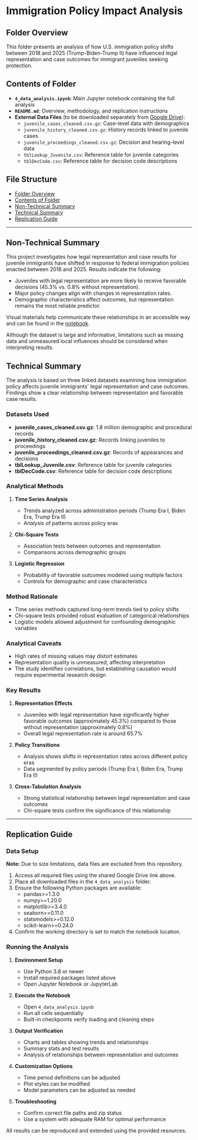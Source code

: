 # Immigration Policy Impact Analysis

## Folder Overview

This folder presents an analysis of how U.S. immigration policy shifts between 2018
and 2025 (Trump-Biden-Trump II) have influenced legal representation and
case outcomes for immigrant juveniles seeking protection.

## Contents of Folder

* **`4_data_analysis.ipynb`**: Main Jupyter notebook containing the full analysis
* **`README.md`**: Overview, methodology, and replication instructions
* **External Data Files** (to be downloaded separately from [Google Drive](https://drive.google.com/drive/u/2/folders/1gv42BRnm6blapzoDEbYbFf6M1IXZJXcL)):
  * `juvenile_cases_cleaned.csv.gz`: Case-level data with demographics
  * `juvenile_history_cleaned.csv.gz`: History records linked to juvenile cases
  * `juvenile_proceedings_cleaned.csv.gz`: Decision and hearing-level data
  * `tblLookup_Juvenile.csv`: Reference table for juvenile categories
  * `tblDecCode.csv`: Reference table for decision code descriptions

## File Structure

* [Folder Overview](#folder-overview)
* [Contents of Folder](#contents-of-folder)
* [Non-Technical Summary](#non-technical-summary)
* [Technical Summary](#technical-summary)
* [Replication Guide](#replication-guide)

---

## Non-Technical Summary

This project investigates how legal representation and case results for juvenile
immigrants have shifted in response to federal immigration policies enacted
between 2018 and 2025. Results indicate the following:

* Juveniles with legal representation are more likely to receive favorable
  decisions (45.3% vs. 0.8% without representation).
* Major policy changes align with changes in representation rates.
* Demographic characteristics affect outcomes, but representation remains the
  most reliable predictor.

Visual materials help communicate these relationships in an accessible way and
can be found in the [notebook](4_data_analysis.ipynb).

Although the dataset is large and informative, limitations such as missing data
and unmeasured local influences should be considered when interpreting results.

## Technical Summary

The analysis is based on three linked datasets examining how immigration policy
affects juvenile immigrants' legal representation and case outcomes. Findings
show a clear relationship between representation and favorable case results.

### Datasets Used

* **juvenile_cases_cleaned.csv.gz**: 1.8 million demographic and procedural records
* **juvenile_history_cleaned.csv.gz**: Records linking juveniles to proceedings
* **juvenile_proceedings_cleaned.csv.gz**: Records of appearances and decisions
* **tblLookup_Juvenile.csv**: Reference table for juvenile categories
* **tblDecCode.csv**: Reference table for decision code descriptions

### Analytical Methods

1. **Time Series Analysis**
   * Trends analyzed across administration periods (Trump Era I, Biden Era, Trump
  Era II)
   * Analysis of patterns across policy eras

2. **Chi-Square Tests**
   * Association tests between outcomes and representation
   * Comparisons across demographic groups

3. **Logistic Regression**
   * Probability of favorable outcomes modeled using multiple factors
   * Controls for demographic and case characteristics

### Method Rationale

* Time series methods captured long-term trends tied to policy shifts
* Chi-square tests provided robust evaluation of categorical relationships
* Logistic models allowed adjustment for confounding demographic variables

### Analytical Caveats

* High rates of missing values may distort estimates
* Representation quality is unmeasured, affecting interpretation
* The study identifies correlations, but establishing causation would require
  experimental research design

### Key Results

1. **Representation Effects**
   * Juveniles with legal representation have significantly higher favorable outcomes
     (approximately 45.3%) compared to those without representation
     (approximately 0.8%)
   * Overall legal representation rate is around 65.7%

2. **Policy Transitions**
   * Analysis shows shifts in representation rates across different policy eras
   * Data segmented by policy periods (Trump Era I, Biden Era, Trump Era II)

3. **Cross-Tabulation Analysis**
   * Strong statistical relationship between legal representation and case outcomes
   * Chi-square tests confirm the significance of this relationship

---

## Replication Guide

### Data Setup

**Note:** Due to size limitations, data files are excluded from this repository.

1. Access all required files using the shared Google Drive link above.
2. Place all downloaded files in the `4_data_analysis` folder.
3. Ensure the following Python packages are available:
   * pandas>=1.3.0
   * numpy>=1.20.0
   * matplotlib>=3.4.0
   * seaborn>=0.11.0
   * statsmodels>=0.12.0
   * scikit-learn>=0.24.0
4. Confirm the working directory is set to match the notebook location.

### Running the Analysis

1. **Environment Setup**
   * Use Python 3.8 or newer
   * Install required packages listed above
   * Open Jupyter Notebook or JupyterLab

2. **Execute the Notebook**
   * Open `4_data_analysis.ipynb`
   * Run all cells sequentially
   * Built-in checkpoints verify loading and cleaning steps

3. **Output Verification**
   * Charts and tables showing trends and relationships
   * Summary stats and test results
   * Analysis of relationships between representation and outcomes

4. **Customization Options**
   * Time period definitions can be adjusted
   * Plot styles can be modified
   * Model parameters can be adjusted as needed

5. **Troubleshooting**
   * Confirm correct file paths and zip status
   * Use a system with adequate RAM for optimal performance

All results can be reproduced and extended using the provided resources.
